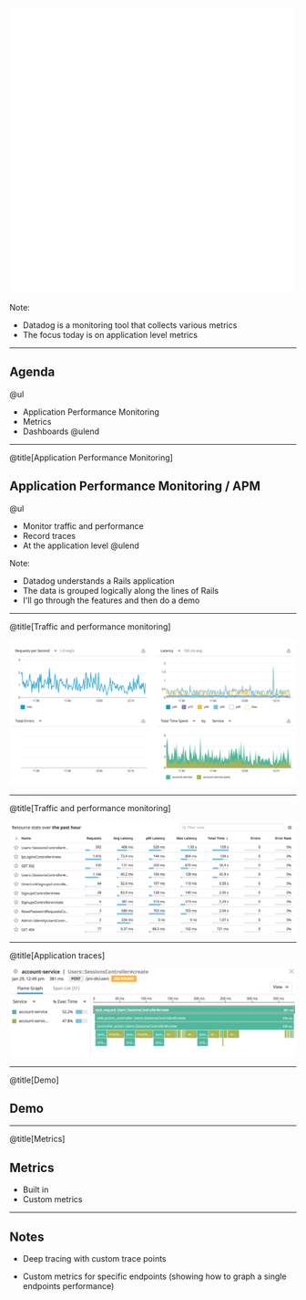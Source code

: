 ![](assets/img/dd_v_w_logo.png)

Note:

- Datadog is a monitoring tool that collects various metrics
- The focus today is on application level metrics

---

## Agenda

@ul[](false)
* Application Performance Monitoring
* Metrics
* Dashboards
@ulend

---
@title[Application Performance Monitoring]

## Application Performance Monitoring / APM

@ul
* Monitor traffic and performance
* Record traces
* At the application level
@ulend

Note:

- Datadog understands a Rails application
- The data is grouped logically along the lines of Rails
- I'll go through the features and then do a demo

---
@title[Traffic and performance monitoring]

![](assets/img/apm1.png)

---
@title[Traffic and performance monitoring]

![](assets/img/apm2.png)

---
@title[Application traces]

![](assets/img/trace1.png)

---
@title[Demo]

## Demo

---
@title[Metrics]

## Metrics

* Built in
* Custom metrics

---


## Notes

- Deep tracing with custom trace points

- Custom metrics for specific endpoints (showing how to graph a single endpoints performance)
